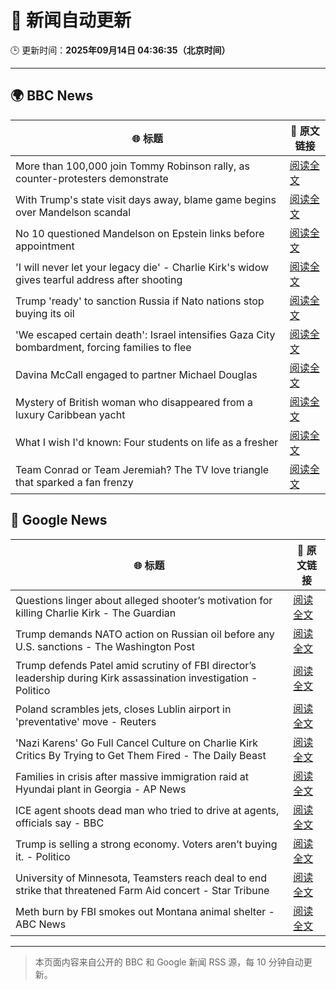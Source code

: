 # 🧠 新闻自动更新

🕒 更新时间：**2025年09月14日 04:36:35（北京时间）**

---

## 🌍 BBC News

| 🌐 标题 | 🔗 原文链接 |
|--------|-------------|
| More than 100,000 join Tommy Robinson rally, as counter-protesters demonstrate | [阅读全文](https://www.bbc.com/news/articles/cwydezxl0xlo?at_medium=RSS&at_campaign=rss) |
| With Trump's state visit days away, blame game begins over Mandelson scandal | [阅读全文](https://www.bbc.com/news/articles/cp8j2d5xm78o?at_medium=RSS&at_campaign=rss) |
| No 10 questioned Mandelson on Epstein links before appointment | [阅读全文](https://www.bbc.com/news/articles/cn82rdmzr20o?at_medium=RSS&at_campaign=rss) |
| 'I will never let your legacy die' - Charlie Kirk's widow gives tearful address after shooting | [阅读全文](https://www.bbc.com/news/articles/cz9je8lxge4o?at_medium=RSS&at_campaign=rss) |
| Trump 'ready' to sanction Russia if Nato nations stop buying its oil | [阅读全文](https://www.bbc.com/news/articles/c62zxp1y5lwo?at_medium=RSS&at_campaign=rss) |
| 'We escaped certain death': Israel intensifies Gaza City bombardment, forcing families to flee | [阅读全文](https://www.bbc.com/news/articles/c20v15j9l3wo?at_medium=RSS&at_campaign=rss) |
| Davina McCall engaged to partner Michael Douglas | [阅读全文](https://www.bbc.com/news/articles/cwynd9v6zl3o?at_medium=RSS&at_campaign=rss) |
| Mystery of British woman who disappeared from a luxury Caribbean yacht | [阅读全文](https://www.bbc.com/news/articles/c4g2zv1px7jo?at_medium=RSS&at_campaign=rss) |
| What I wish I'd known: Four students on life as a fresher | [阅读全文](https://www.bbc.com/news/articles/ce801vd85q0o?at_medium=RSS&at_campaign=rss) |
| Team Conrad or Team Jeremiah? The TV love triangle that sparked a fan frenzy | [阅读全文](https://www.bbc.com/news/articles/cvgr8xy5dlro?at_medium=RSS&at_campaign=rss) |

## 📰 Google News

| 🌐 标题 | 🔗 原文链接 |
|--------|-------------|
| Questions linger about alleged shooter’s motivation for killing Charlie Kirk - The Guardian | [阅读全文](https://news.google.com/rss/articles/CBMimwFBVV95cUxOVzhqQXNCVWozeWpRWVMyOVhLYUR6T2Y5Q21NRjNGRmdlaWYtaGVjczUwYXJ0NTZhT2ZsaVVBbnlsc1hudUFCYUZ6bGZvZEQzUkkxR3hmaWpWZ1U5UXNWMC1STWlaZWFQVlE2Y3NnS3gtdGRFaXoxVl9EUmd2a2c3NVQyNHJ2d3gyMTR2b2JUS09VMWx5amsxZExSWQ?oc=5) |
| Trump demands NATO action on Russian oil before any U.S. sanctions - The Washington Post | [阅读全文](https://news.google.com/rss/articles/CBMihwFBVV95cUxPMEZ0WGxYaVZHSWNUdG5ocXRDZHNWTDBsSXhmbXRueWlZSFBPaHZ3NkE2a1ZIRUxZRVcyVUVWclpndHdZcU9fVWNrY2Q3WHJMajU0emxiOFp1RWY0TnFrREJXaGp1MTJhQWk0YjJuQWp5WWl6c3pLMWJIb3c3a0oyblRUb1Jhakk?oc=5) |
| Trump defends Patel amid scrutiny of FBI director’s leadership during Kirk assassination investigation - Politico | [阅读全文](https://news.google.com/rss/articles/CBMihwFBVV95cUxPVUpqZjRHOWNOM2YxQkZKZ0JZYi1aSGJKeVQ2aktzOGs1Q25QQ0xaNnRscXc5NmVCUUFwS0VsMVdsbXpUeUxUSXZ6QS0yckpJTVkycFh5SGx4QldWVEk5dDJhZTBsbTFWd2JWekhpOW5QSkdXSHFZdi03dVVFLVhNMDI2WExXU00?oc=5) |
| Poland scrambles jets, closes Lublin airport in 'preventative' move - Reuters | [阅读全文](https://news.google.com/rss/articles/CBMirwFBVV95cUxNU1AtUGVTaGFmYW55Skl2NEtUV0JXbE5ValV6d01JOVJiaXNtY0dkQVo4NEJ2eVlYcWhwNjl6NXJsUXUxdER5WjNXRU9pZXNrR2k5d2UwTmlzbXZkdm5ZQ0JJdHRPZ0M5VlZIaHRVX1RrbWtRc0lqb0pIRjBIWXVuWlVhM2drbDVrZVhfZ0lHaWRRZ3BRdGhLc2RtSmVZRVFHZ3FYMllfM0hzaVhpRnNN?oc=5) |
| 'Nazi Karens' Go Full Cancel Culture on Charlie Kirk Critics By Trying to Get Them Fired - The Daily Beast | [阅读全文](https://news.google.com/rss/articles/CBMiuAFBVV95cUxOcjQ1Qll2LUVuaDg2Rkc4N2UzMEM3bzl3c3pGcS03VUhLV0M1RDd6SXNVbmxoMjBiRVcyTmtFeEIycHVLQWFxR2ZnaVBrMW9ic3JxamFTYjF3QzNSTFM1LXFObFRFSDlJUm56eUk1UHRqVFVCY0VlY1psOE16ZUphR3M0MmN6Q1ZBS0VyZzljdTFIY29PZ1hURmlmX2xtYVg4emtySktjdVpTR3ZhUzdoMHlnQlhURUVo?oc=5) |
| Families in crisis after massive immigration raid at Hyundai plant in Georgia - AP News | [阅读全文](https://news.google.com/rss/articles/CBMiowFBVV95cUxQYV9nSUtPYWRXTGxoLXIxamt4c2hoVDVRM1M5c0pUaWRNMUZkc2s0ZnFyVXYzeGlSWmh1d0l2c2NHSHl4SzJERWFXaGxBeEh0UF9CTGl3emJmQm12UE1aRzIyRjhJV3hLTktCSjdhdE5CNWk5OWFjWEluZnp0VjlqVzV0eFhDUFRDOUJkSWZiSmQtX2stdnpNX2lmZzlrTnVxWXdR?oc=5) |
| ICE agent shoots dead man who tried to drive at agents, officials say - BBC | [阅读全文](https://news.google.com/rss/articles/CBMiWkFVX3lxTE54T1JCQXlOeDZCZEdZT3RUYkhHbm5ZN0NKQk9tYkdJM0x5M0hxN2hJckFHV05IZ0F1ZUtpRmxxZUNTT05wc2VIMnZmZC1QOEtCNHFNV3hnYXdBd9IBX0FVX3lxTE1BUXNBMTZzMmNqcEZKWFdVUGQ5NU8zeGdUOWpsLVM1cC1Bb2poUGdTZ0c1UWJIcTQwTHBYYkV3MUZoRTVxSVRFeUdNRFp5bElCd2Vqb1lKX1poZVpIUVI4?oc=5) |
| Trump is selling a strong economy. Voters aren’t buying it. - Politico | [阅读全文](https://news.google.com/rss/articles/CBMiqgFBVV95cUxPZ041ZTlWRTR3Z0xrRWlEUmIyY0c5UW8yMHdRSDZrWTNRSmp5Zm1zRHdQNjlwa1ZaaFEzTzZmY2VDTXhHbEhJcHh1WmxxRm9raWIzdldOZW5ndU1ZbFhjSHRsNU14M3hLQkVEUnVJbkJjcTJkNnFIb01Za2czNnhWY29vSnRpcjZvY3B5eXN6X2xkLXFnYldaS0NFRXhNWEk0dk5PMTVwTHpQUQ?oc=5) |
| University of Minnesota, Teamsters reach deal to end strike that threatened Farm Aid concert - Star Tribune | [阅读全文](https://news.google.com/rss/articles/CBMixAFBVV95cUxOOTBaLWdKb2czYnJJUm5RVG9OODlYVVZ2U2lnYlRjR2NRejBNaTJGZlJtREtuTXozVUhUX01IZ1dua3lDam1EU21tSkF2NTBvRlBseWFqaXl4cmpqZ182RFZvOG9wZXBScm51Xzk0eVBaN0NHbm9vOHRMVXZ4NFdNbWw5NUMxcUFraXFvUFJUS2d4d1NVSUtWN010LWYtUmFXN1VzRjQydHZIdlQtSWkzVVp5eEJlUy13ZVVleWZpZEtZTS12?oc=5) |
| Meth burn by FBI smokes out Montana animal shelter - ABC News | [阅读全文](https://news.google.com/rss/articles/CBMikwFBVV95cUxQZ25HT1JBQ2FNQ2M1TEFHYU1EYWY2N3doNi1sS09wc3dTVHo5SkVNM2UtQ0NxY1NXcDZxaXdNb281LVBfak9FV3pPMTdYTkdHMDBfdVg1R1JzRmpwMmVvLW5lZmdQR3htTlpULXRqek42NVBNU3pMOXZoaXZJdFZjNGNpaWxNa1d3bHhpaUpqSEV2UmfSAZgBQVVfeXFMTW9aMXRiQzYtVE1zaGlVTDg5b240Q1VMYVpRZ29WRV9PR0RVWXhCSUtiTHNEYXUxTkk3NGdJTVc4bVdUTjA3WkpxYThlMi1KSXVONkFHMW9pQ0FaMExoTm9JSDd5ajJGS3lfQk1qY2RWN18tM2V6YXZkS1F0bWJ2RXZ5SUhUN1kwWHNYcjZmcHE0SExoRURuME8?oc=5) |

---
> 本页面内容来自公开的 BBC 和 Google 新闻 RSS 源，每 10 分钟自动更新。